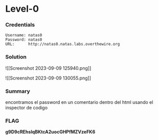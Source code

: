 # Level-0

### Credentials

```
Username: natas0
Password: natas0
URL:      http://natas0.natas.labs.overthewire.org
```
### Solution

![[Screenshot 2023-09-09 125940.png]]

![[Screenshot 2023-09-09 130055.png]]
### Summary
encontramos el password en un comentario dentro del html usando el inspector de codigo
### FLAG
**g9D9cREhslqBKtcA2uocGHPfMZVzeFK6** 